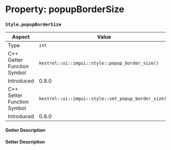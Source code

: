 
# Property: popupBorderSize
### `Style.popupBorderSize`

| Aspect | Value |
| --- | --- |
| Type | `int` |
| C++ Getter Function Symbol | `kestrel::ui::imgui::style::popup_border_size()` |
| Introduced | 0.8.0 |
| C++ Setter Function Symbol | `kestrel::ui::imgui::style::set_popup_border_size()` |
| Introduced | 0.8.0 |

#### Getter Description

#### Setter Description

